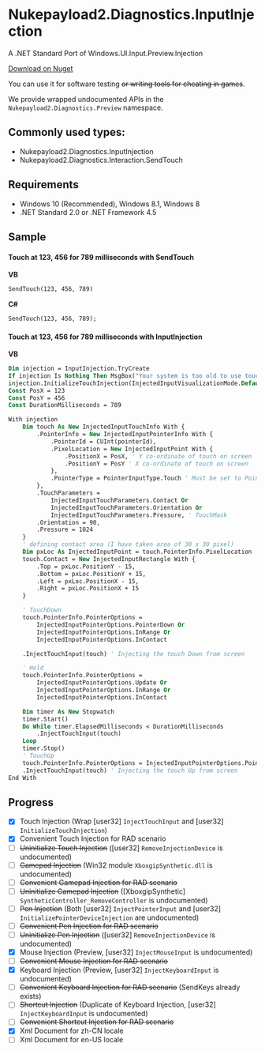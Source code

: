 # Nukepayload2.Diagnostics.InputInjection
A .NET Standard Port of Windows.UI.Input.Preview.Injection

[Download on Nuget](https://www.nuget.org/packages/Nukepayload2.Diagnostics.InputInjection)

You can use it for software testing ~~or writing tools for cheating in games~~.

We provide wrapped undocumented APIs in the `Nukepayload2.Diagnostics.Preview` namespace.

## Commonly used types:
- Nukepayload2.Diagnostics.InputInjection
- Nukepayload2.Diagnostics.Interaction.SendTouch

## Requirements
- Windows 10 (Recommended), Windows 8.1, Windows 8
- .NET Standard 2.0 or .NET Framework 4.5

## Sample
#### Touch at 123, 456 for 789 milliseconds with SendTouch
__VB__
```vb
SendTouch(123, 456, 789)
```

__C#__
```vb
SendTouch(123, 456, 789);
```

#### Touch at 123, 456 for 789 milliseconds with InputInjection
__VB__
```vb
Dim injection = InputInjection.TryCreate
If injection Is Nothing Then MsgBox("Your system is too old to use touch injection.", vbExclamation, "Not supported")
injection.InitializeTouchInjection(InjectedInputVisualizationMode.Default)
Const PosX = 123
Const PosY = 456
Const DurationMilliseconds = 789

With injection
    Dim touch As New InjectedInputTouchInfo With {
        .PointerInfo = New InjectedInputPointerInfo With {
            .PointerId = CUInt(pointerId),
            .PixelLocation = New InjectedInputPoint With {
                .PositionX = PosX, ' Y co-ordinate of touch on screen
                .PositionY = PosY ' X co-ordinate of touch on screen
            },
            .PointerType = PointerInputType.Touch ' Must be set to PointerInputType.Touch. It's different from UWP.
        },
        .TouchParameters =
            InjectedInputTouchParameters.Contact Or
            InjectedInputTouchParameters.Orientation Or
            InjectedInputTouchParameters.Pressure, ' TouchMask
        .Orientation = 90,
        .Pressure = 1024
    }
    ' defining contact area (I have taken area of 30 x 30 pixel)
    Dim pxLoc As InjectedInputPoint = touch.PointerInfo.PixelLocation
    touch.Contact = New InjectedInputRectangle With {
        .Top = pxLoc.PositionY - 15,
        .Bottom = pxLoc.PositionY + 15,
        .Left = pxLoc.PositionX - 15,
        .Right = pxLoc.PositionX + 15
    }

    ' TouchDown
    touch.PointerInfo.PointerOptions =
        InjectedInputPointerOptions.PointerDown Or
        InjectedInputPointerOptions.InRange Or
        InjectedInputPointerOptions.InContact

    .InjectTouchInput(touch) ' Injecting the touch Down from screen

    ' Hold
    touch.PointerInfo.PointerOptions =
        InjectedInputPointerOptions.Update Or
        InjectedInputPointerOptions.InRange Or
        InjectedInputPointerOptions.InContact

    Dim timer As New Stopwatch
    timer.Start()
    Do While timer.ElapsedMilliseconds < DurationMilliseconds
        .InjectTouchInput(touch)
    Loop
    timer.Stop()
    ' TouchUp
    touch.PointerInfo.PointerOptions = InjectedInputPointerOptions.PointerUp
    .InjectTouchInput(touch) ' Injecting the touch Up from screen
End With
```

## Progress
- [x] Touch Injection (Wrap [user32] `InjectTouchInput` and [user32] `InitializeTouchInjection`)
- [x] Convenient Touch Injection for RAD scenario
- [ ] ~~Uninitialize Touch Injection~~ ([user32] `RemoveInjectionDevice` is undocumented)
- [ ] ~~Gamepad Injection~~ (Win32 module `XboxgipSynthetic.dll` is undocumented)
- [ ] ~~Convenient Gamepad Injection for RAD scenario~~
- [ ] ~~Uninitialize Gamepad Injection~~ ([XboxgipSynthetic] `SyntheticController_RemoveController` is undocumented)
- [ ] ~~Pen Injection~~ (Both [user32] `InjectPointerInput` and [user32] `InitializePointerDeviceInjection` are undocumented)
- [ ] ~~Convenient Pen Injection for RAD scenario~~
- [ ] ~~Uninitialize Pen Injection~~ ([user32] `RemoveInjectionDevice` is undocumented)
- [x] Mouse Injection (Preview, [user32] `InjectMouseInput` is undocumented)
- [ ] ~~Convenient Mouse Injection for RAD scenario~~
- [x] Keyboard Injection (Preview, [user32] `InjectKeyboardInput` is undocumented)
- [ ] ~~Convenient Keyboard Injection for RAD scenario~~ (SendKeys already exists)
- [ ] ~~Shortcut Injection~~ (Duplicate of Keyboard Injection, [user32] `InjectKeyboardInput` is undocumented)
- [ ] ~~Convenient Shortcut Injection for RAD scenario~~
- [x] Xml Document for zh-CN locale
- [ ] Xml Document for en-US locale
